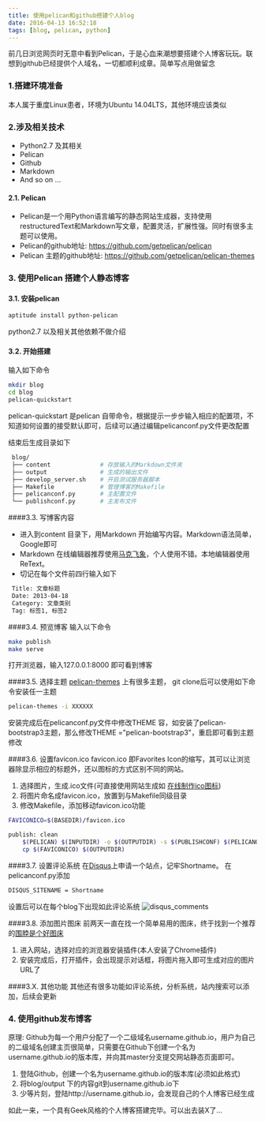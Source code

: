 ```yaml
---
title: 使用pelican和github搭建个人blog
date: 2016-04-13 16:52:18
tags: [blog, pelican, python]
---
```


前几日浏览网页时无意中看到Pelican，于是心血来潮想要搭建个人博客玩玩。联想到github已经提供个人域名，一切都顺利成章。简单写点用做留念
### 1.搭建环境准备
本人属于重度Linux患者，环境为Ubuntu 14.04LTS，其他环境应该类似
### 2.涉及相关技术
- Python2.7 及其相关
- Pelican
- Github
- Markdown
- And so on ...
#### 2.1. Pelican
- Pelican是一个用Python语言编写的静态网站生成器，支持使用restructuredText和Markdown写文章，配置灵活，扩展性强。同时有很多主题可以使用。
- Pelican的github地址:  https://github.com/getpelican/pelican
- Pelican 主题的github地址:  https://github.com/getpelican/pelican-themes

### 3. 使用Pelican 搭建个人静态博客
#### 3.1. 安装pelican
``` bash
aptitude install python-pelican
```
python2.7 以及相关其他依赖不做介绍
#### 3.2. 开始搭建
输入如下命令
``` bash
mkdir blog
cd blog
pelican-quickstart
```
pelican-quickstart 是pelican 自带命令，根据提示一步步输入相应的配置项，不知道如何设置的接受默认即可，后续可以通过编辑pelicanconf.py文件更改配置

结束后生成目录如下
```bash
 blog/
 ├── content              # 存放输入的Markdown文件夹
 ├── output               # 生成的输出文件
 ├── develop_server.sh    # 开启测试服务器脚本
 ├── Makefile             # 管理博客的Makefile
 ├── pelicanconf.py       # 主配置文件
 └── publishconf.py       # 主发布文件
```

####3.3. 写博客内容
 - 进入到content 目录下，用Markdown 开始编写内容。Markdown语法简单，Google即可
 - Markdown 在线编辑器推荐使用[马克飞象](https://maxiang.io/)，个人使用不错。本地编辑器使用ReText。
 - 切记在每个文件前四行输入如下
```bash
 Title: 文章标题
 Date: 2013-04-18
 Category: 文章类别
 Tag: 标签1, 标签2
```
####3.4. 预览博客
输入以下命令
``` bash
make publish
make serve
```
打开浏览器，输入127.0.0.1:8000 即可看到博客

####3.5. 选择主题
[pelican-themes](https://github.com/getpelican/pelican-themes) 上有很多主题， git clone后可以使用如下命令安装任一主题
```bash
pelican-themes -i XXXXXX
```
安装完成后在pelicanconf.py文件中修改THEME 容，如安装了pelican-bootstrap3主题，那么修改THEME ="pelican-bootstrap3"，重启即可看到主题修改

####3.6. 设置favicon.ico
favicon.ico 即Favorites Icon的缩写，其可以让浏览器除显示相应的标题外，还以图标的方式区别不同的网站。  

 1.  选择图片，生成.ico文件(可直接使用网站生成如 [在线制作ico图标](http://www.bitbug.net/))
 2.  将图片命名成favicon.ico，放置到与Makefile同级目录
 3.  修改Makefile，添加移动favicon.ico功能
```bash
FAVICONICO=$(BASEDIR)/favicon.ico

publish: clean                                                                                                                                                                                           
    $(PELICAN) $(INPUTDIR) -o $(OUTPUTDIR) -s $(PUBLISHCONF) $(PELICANOPTS)
    cp $(FAVICONICO) $(OUTPUTDIR)
```

####3.7. 设置评论系统
在[Disqus](https://disqus.com/admin/signup)上申请一个站点，记牢Shortname。 在pelicanconf.py添加
```bash
DISQUS_SITENAME = Shortname
```
设置后可以在每个blog下出现如此评论系统
![disqus_comments](http://ww3.sinaimg.cn/large/73e6e6e1gw1f1rj38tgbnj20po08yq3s.jpg)

####3.8. 添加图片图床
前两天一直在找一个简单易用的图床，终于找到一个推荐的[围脖是个好图床](https://weibotuchuang.sinaapp.com/)

1. 进入网站，选择对应的浏览器安装插件(本人安装了Chrome插件)
2. 安装完成后，打开插件，会出现提示对话框，将图片拖入即可生成对应的图片URL了

####3.X. 其他功能
其他还有很多功能如评论系统，分析系统，站内搜索可以添加，后续会更新

### 4. 使用github发布博客
原理: Github为每一个用户分配了一个二级域名username.github.io，用户为自己的二级域名创建主页很简单，只需要在Github下创建一个名为username.github.io的版本库，并向其master分支提交网站静态页面即可。

1. 登陆Github，创建一个名为username.github.io的版本库(必须如此格式)
2. 将blog/output 下的内容git到username.github.io下
3. 少等片刻，登陆http://username.github.io，会发现自己的个人博客已经生成

如此一来，一个具有Geek风格的个人博客搭建完毕。可以出去装X了...


